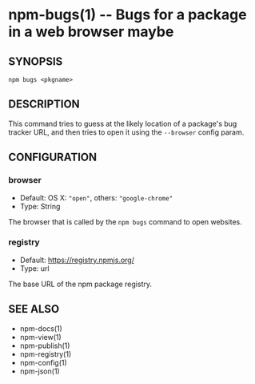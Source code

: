 npm-bugs(1) -- Bugs for a package in a web browser maybe
========================================================

## SYNOPSIS

    npm bugs <pkgname>

## DESCRIPTION

This command tries to guess at the likely location of a package's
bug tracker URL, and then tries to open it using the `--browser`
config param.

## CONFIGURATION

### browser

* Default: OS X: `"open"`, others: `"google-chrome"`
* Type: String

The browser that is called by the `npm bugs` command to open websites.

### registry

* Default: https://registry.npmjs.org/
* Type: url

The base URL of the npm package registry.


## SEE ALSO

* npm-docs(1)
* npm-view(1)
* npm-publish(1)
* npm-registry(1)
* npm-config(1)
* npm-json(1)
